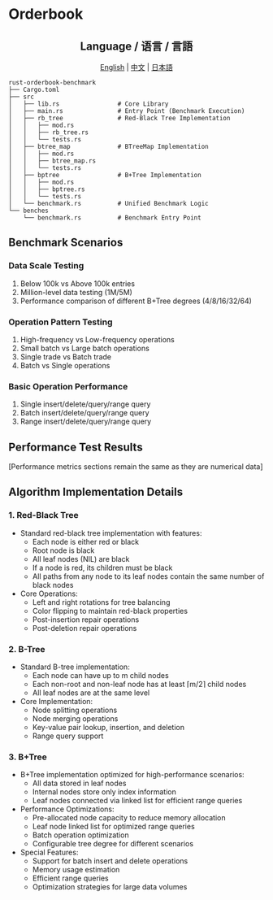  # Orderbook

<div align="center">
  <h2>Language / 语言 / 言語</h2>
  <a href="README.md">English</a> |
  <a href="README_ZH.md">中文</a> |
  <a href="README_JP.md">日本語</a>
</div>

```shell
rust-orderbook-benchmark
├── Cargo.toml
├── src
│   ├── lib.rs                # Core Library
│   ├── main.rs               # Entry Point (Benchmark Execution)
│   ├── rb_tree               # Red-Black Tree Implementation
│   │   ├── mod.rs
│   │   ├── rb_tree.rs
│   │   └── tests.rs
│   ├── btree_map             # BTreeMap Implementation
│   │   ├── mod.rs
│   │   ├── btree_map.rs
│   │   └── tests.rs
│   ├── bptree                # B+Tree Implementation
│   │   ├── mod.rs
│   │   ├── bptree.rs
│   │   └── tests.rs
│   └── benchmark.rs          # Unified Benchmark Logic
└── benches
    └── benchmark.rs          # Benchmark Entry Point
```

## Benchmark Scenarios

### Data Scale Testing
1. Below 100k vs Above 100k entries
2. Million-level data testing (1M/5M)
3. Performance comparison of different B+Tree degrees (4/8/16/32/64)

### Operation Pattern Testing
1. High-frequency vs Low-frequency operations
2. Small batch vs Large batch operations
3. Single trade vs Batch trade
4. Batch vs Single operations

### Basic Operation Performance
1. Single insert/delete/query/range query
2. Batch insert/delete/query/range query
3. Range insert/delete/query/range query

## Performance Test Results

[Performance metrics sections remain the same as they are numerical data]

## Algorithm Implementation Details

### 1. Red-Black Tree
- Standard red-black tree implementation with features:
  - Each node is either red or black
  - Root node is black
  - All leaf nodes (NIL) are black
  - If a node is red, its children must be black
  - All paths from any node to its leaf nodes contain the same number of black nodes
- Core Operations:
  - Left and right rotations for tree balancing
  - Color flipping to maintain red-black properties
  - Post-insertion repair operations
  - Post-deletion repair operations

### 2. B-Tree
- Standard B-tree implementation:
  - Each node can have up to m child nodes
  - Each non-root and non-leaf node has at least ⌈m/2⌉ child nodes
  - All leaf nodes are at the same level
- Core Implementation:
  - Node splitting operations
  - Node merging operations
  - Key-value pair lookup, insertion, and deletion
  - Range query support

### 3. B+Tree
- B+Tree implementation optimized for high-performance scenarios:
  - All data stored in leaf nodes
  - Internal nodes store only index information
  - Leaf nodes connected via linked list for efficient range queries
- Performance Optimizations:
  - Pre-allocated node capacity to reduce memory allocation
  - Leaf node linked list for optimized range queries
  - Batch operation optimization
  - Configurable tree degree for different scenarios
- Special Features:
  - Support for batch insert and delete operations
  - Memory usage estimation
  - Efficient range queries
  - Optimization strategies for large data volumes
